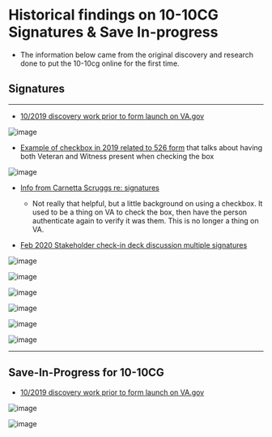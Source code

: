 # Historical findings on 10-10CG Signatures & Save In-progress
- The information below came from the original discovery and research done to put the 10-10cg online for the first time.  

## Signatures
---

- [10/2019 discovery work prior to form launch on VA.gov](https://github.com/department-of-veterans-affairs/va.gov-team/blob/master/products/caregivers/discovery/20191001%20Caregiver%20Discovery%20Sprint%202%20Roadmap.pdf)

![image](https://github.com/user-attachments/assets/3cd9d42e-218f-4e9b-9507-d39a306efd25)



- [Example of checkbox in 2019 related to 526 form](https://github.com/department-of-veterans-affairs/va.gov-team/blob/master/products/caregivers/discovery/research/signatures-vba/SEP_Checkbox%20Solution.docx.pdf) that talks about having both Veteran and Witness present when checking the box

![image](https://github.com/user-attachments/assets/863f7c09-10bc-4ed7-84cd-9f52fa08963e)


- [Info from Carnetta Scruggs re: signatures](https://github.com/department-of-veterans-affairs/va.gov-team/tree/master/products/caregivers/discovery/research/signatures-vha)

     - Not really that helpful, but a little background on using a checkbox.  It used to be a thing on VA to check the box, then have the person authenticate again to verify it was them.  This is no longer a thing on VA.



- [Feb 2020 Stakeholder check-in deck discussion multiple signatures](https://github.com/department-of-veterans-affairs/va.gov-team/blob/master/products/caregivers/1010cg-mvp/Caregiver%20Program%20%20Team%20Check-in%20Final.pdf)

![image](https://github.com/user-attachments/assets/c2ed26bd-c2d5-46c2-86c9-c8650d73c2b8)

![image](https://github.com/user-attachments/assets/c12580e4-6988-4cbd-b7c0-c7b86bd8f4fc)

![image](https://github.com/user-attachments/assets/da6e8832-d559-4f42-86b8-eef13b9e6eb3)

![image](https://github.com/user-attachments/assets/7d1d1495-0ddf-40ac-b9c5-561df0586041)

![image](https://github.com/user-attachments/assets/cb0e3fb1-f3ba-463c-92ab-7a9c7e7edb26)

![image](https://github.com/user-attachments/assets/243da927-c6b4-4f3e-8b5f-3ee228ac3e37)

---

## Save-In-Progress for 10-10CG

- [10/2019 discovery work prior to form launch on VA.gov](https://github.com/department-of-veterans-affairs/va.gov-team/blob/master/products/caregivers/discovery/20191001%20Caregiver%20Discovery%20Sprint%202%20Roadmap.pdf)

![image](https://github.com/user-attachments/assets/201cc5bb-92ea-4535-a212-27a7916fcd24)

![image](https://github.com/user-attachments/assets/789e8269-07e4-4414-b84d-b48235880413)


